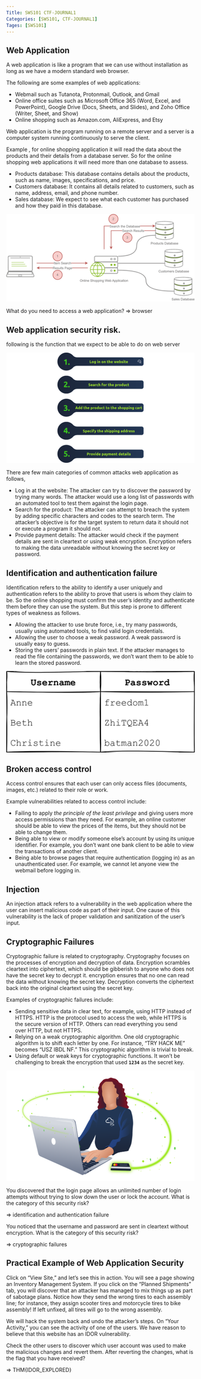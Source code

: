 ```yaml
---
Title: SWS101 CTF-JOURNAL1
Categories: [SWS101, CTF-JOURNAL1]
Tages: [SWS101]
---
```


## Web Application

A web application is like a program that we can use without installation as long as we have a modern standard web browser.

The following are some examples of web applications:

- Webmail such as Tutanota, Protonmail, Outlook, and Gmail
- Online office suites such as Microsoft Office 365 (Word, Excel, and PowerPoint), Google Drive (Docs, Sheets, and Slides), and Zoho Office (Writer, Sheet, and Show)
- Online shopping such as Amazon.com, AliExpress, and Etsy

Web application is the program running on a remote server and a server is a computer system running continuously to serve the client.

Example , for online shopping application it will read the data about the products and their details from a database server. So for the online shopping web applications it will need more than one database to assess.

- Products database: This database contains details about the products, such as name, images, specifications, and price.
- Customers database: It contains all details related to customers, such as name, address, email, and phone number.
- Sales database: We expect to see what each customer has purchased and how they paid in this database.

![alt text](../assets/web.png)

What do you need to access a web application? ⇒ browser

## Web application security risk.

following is the function that we expect to be able to do on web server

![alt text](../assets/Untitled.png)

There are few main categories of common attacks web application as follows,

- Log in at the website: The attacker can try to discover the password by trying many words. The attacker would use a long list of passwords with an automated tool to test them against the login page.
- Search for the product: The attacker can attempt to breach the system by adding specific characters and codes to the search term. The attacker’s objective is for the target system to return data it should not or execute a program it should not.
- Provide payment details: The attacker would check if the payment details are sent in cleartext or using weak encryption. Encryption refers to making the data unreadable without knowing the secret key or password.

## Identification and authentication failure

Identification refers to the ability to identify a user uniquely and authentication refers to the ability to prove that users is whom they claim to be. So the online shopping must confirm the user’s identity and authenticate them before they can use the system. But this step is prone to different types of weakness as follows.

- Allowing the attacker to use brute force, i.e., try many passwords, usually using automated tools, to find valid login credentials.
- Allowing the user to choose a weak password. A weak password is usually easy to guess.
- Storing the users’ passwords in plain text. If the attacker manages to read the file containing the passwords, we don’t want them to be able to learn the stored password.

![alt text](../assets/username.png)

## Broken access control

Access control ensures that each user can only access files (documents, images, etc.) related to their role or work.

Example vulnerabilities related to access control include:

- Failing to apply *the principle of the least privilege* and giving users more access permissions than they need. For example, an online customer should be able to view the prices of the items, but they should not be able to change them.
- Being able to view or modify someone else’s account by using its unique identifier. For example, you don’t want one bank client to be able to view the transactions of another client.
- Being able to browse pages that require authentication (logging in) as an unauthenticated user. For example, we cannot let anyone view the webmail before logging in.

## Injection

An injection attack refers to a vulnerability in the web application where the user can insert malicious code as part of their input. One cause of this vulnerability is the lack of proper validation and sanitization of the user’s input.

## Cryptographic Failures

Cryptographic failure is related to cryptography. Cryptography focuses on the processes of encryption and decryption of data. Encryption scrambles cleartext into ciphertext, which should be gibberish to anyone who does not have the secret key to decrypt it. encryption ensures that no one can read the data without knowing the secret key. Decryption converts the ciphertext back into the original cleartext using the secret key.

Examples of cryptographic failures include:

- Sending sensitive data in clear text, for example, using HTTP instead of HTTPS. HTTP is the protocol used to access the web, while HTTPS is the secure version of HTTP. Others can read everything you send over HTTP, but not HTTPS.
- Relying on a weak cryptographic algorithm. One old cryptographic algorithm is to shift each letter by one. For instance, “TRY HACK ME” becomes “USZ IBDL NF.” This cryptographic algorithm is trivial to break.
- Using default or weak keys for cryptographic functions. It won’t be challenging to break the encryption that used **`1234`** as the secret key.

![alt text](../assets/cf.png)

You discovered that the login page allows an unlimited number of login attempts without trying to slow down the user or lock the account. What is the category of this security risk?

⇒ identification and authentication failure

You noticed that the username and password are sent in cleartext without encryption. What is the category of this security risk?

⇒ cryptographic failures

## Practical Example of Web Application Security

Click on “View Site,” and let’s see this in action. You will see a page showing an Inventory Management System. If you click on the “Planned Shipments” tab, you will discover that an attacker has managed to mix things up as part of sabotage plans. Notice how they send the wrong tires to each assembly line; for instance, they assign scooter tires and motorcycle tires to bike assembly! If left unfixed, all tires will go to the wrong assembly.

We will hack the system back and undo the attacker’s steps. On “Your Activity,” you can see the activity of one of the users. We have reason to believe that this website has an IDOR vulnerability.

Check the other users to discover which user account was used to make the malicious changes and revert them. After reverting the changes, what is the flag that you have received?

⇒ THM{IDOR_EXPLORED}

